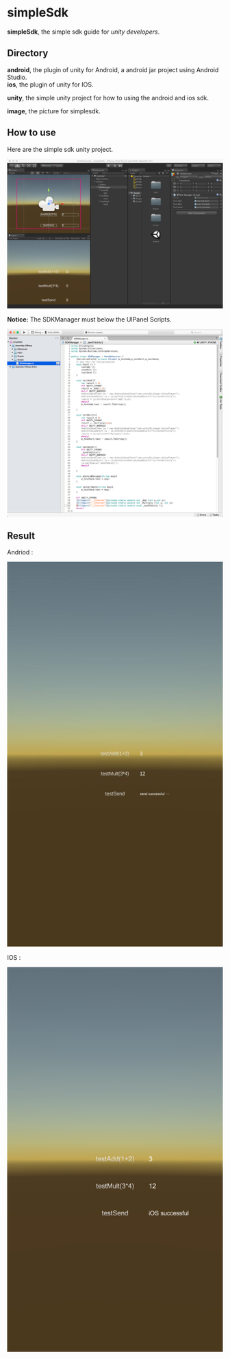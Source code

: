 # simpleSdk

**simpleSdk**, the simple sdk guide for *unity developers*.

## Directory

**android**, the plugin of unity for Android, a android jar project using Android Studio.		
**ios**, the plugin of unity for IOS.

**unity**, the simple unity project for how to using the android and ios sdk.

**image**, the picture for simplesdk.
 
## How to use

Here are the simple sdk unity project.

![unity icon](./image/unity.png)

**Notice:**  The SDKManager must below the UIPanel Scripts.

![android icon](./image/script.png)


## Result

Andriod :

![android icon](./image/android.jpg)

IOS :

![ios icon](./image/ios.PNG)
